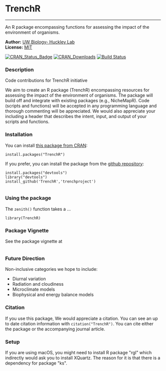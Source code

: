 # TrenchR
--------------------------------------------------------------

An R package encompassing functions for assessing the impact of the environment of organisms.

**Author:** [UW Biology- Huckley Lab](https://trenchproject.github.io)<br>
**License:** [MIT](http://opensource.org/licenses/MIT)<br>

[![CRAN_Status_Badge](http://www.r-pkg.org/badges/version/TrenchR)](http://cran.r-project.org/package=TrenchR)
[![CRAN_Downloads](http://cranlogs.r-pkg.org/badges/grand-total/TrenchR)](http://cran.r-project.org/package=TrenchR)
[![Build Status](https://travis-ci.org/trenchproject/TrenchR.svg?branch=master)](https://travis-ci.org/trenchproject/TrenchR)



### Description

Code contributions for TrenchR initiative

We aim to create an R package (TrenchR) encompassing resources for assessing the impact of the environment of organisms.  The package will build off and integrate with existing packages (e.g., NicheMapR).  Code (scripts and functions) will be accepted in any programming language and thorough commenting will be appreciated.  We would also appreciate your including a header that describes the intent, input, and output of your scripts and functions. 

### Installation

You can install [this package from CRAN](http://cran.r-project.org/package=TrenchR):

```{r eval=FALSE}
install.packages("TrenchR")
```

If you prefer, you can install the package from the [github repository](https://github.com/trenchproject/TrenchR):

```{r eval=FALSE}
install.packages("devtools")
library("devtools")
install_github('TrenchR','trenchproject')
                 
```

### Using the package

The `zenith()` function takes a ...

```{r}
library(TrenchR)

```
### Package Vignette

See the package vignette at

```{r eval=FALSE}

```

### Future Direction

Non-inclusive categories we hope to include:
* Diurnal variation
* Radiation and cloudiness
* Microclimate models
* Biophysical and energy balance models

### Citation

If you use this package, We would appreciate a citation. You can see an up to date citation information with `citation("TrenchR")`. You can cite either the package or the accompanying journal article.

### Setup

If you are using macOS, you might need to install R package "rgl" which indirectly would ask you to install XQuartz. The reason for it is that there is a dependency for package "ks".